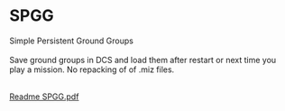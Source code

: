 # SPGG
Simple Persistent Ground Groups
<br>
<br>
Save ground groups in DCS and load them after restart or next time you play a mission. No repacking of of .miz files.
<br>
<br>

[Readme SPGG.pdf](https://github.com/AGluttonForPunishment/SPGG/files/9365505/Readme.SPGG.pdf)
